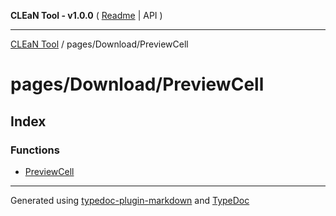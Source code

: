 **CLEaN Tool - v1.0.0** ( [Readme](../../../README.md) \| API )

***

[CLEaN Tool](../../../modules.md) / pages/Download/PreviewCell

# pages/Download/PreviewCell

## Index

### Functions

- [PreviewCell](functions/PreviewCell.md)

***

Generated using [typedoc-plugin-markdown](https://www.npmjs.com/package/typedoc-plugin-markdown) and [TypeDoc](https://typedoc.org/)
